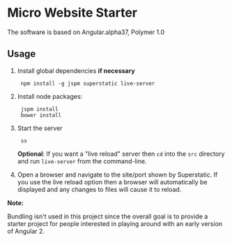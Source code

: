 # Micro Website Starter

The software is based on Angular.alpha37, Polymer 1.0

## Usage

1. Install global dependencies **if necessary**

        npm install -g jspm superstatic live-server

2. Install node packages:

        jspm install
        bower install

3. Start the server

        ss
        
   **Optional**: If you want a "live reload" server then `cd` into the `src` directory and run `live-server` from the command-line.

4. Open a browser and navigate to the site/port shown by Superstatic. 
If you use the live reload option then a browser will automatically be displayed and any changes to files will cause it to reload.


**Note:** 

Bundling isn't used in this project since the overall goal is to provide a starter project for people interested in
playing around with an early version of Angular 2.
